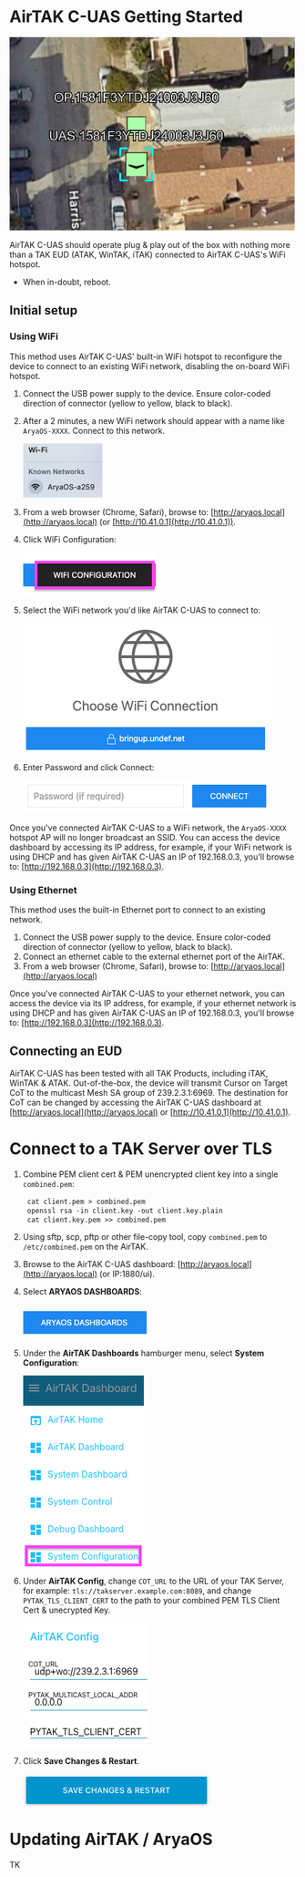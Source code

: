 # AirTAK C-UAS Getting Started

![AryaOS UAS Screenshot](./media/uas_screenshot.png)


AirTAK C-UAS should operate plug & play out of the box with nothing more than a TAK EUD (ATAK, WinTAK, iTAK) connected to AirTAK C-UAS's WiFi hotspot.

* When in-doubt, reboot.

## Initial setup
### Using WiFi

This method uses AirTAK C-UAS' built-in WiFi hotspot to reconfigure the device to connect to an existing WiFi network, disabling the on-board WiFi hotspot.

1. Connect the USB power supply to the device. Ensure color-coded direction of connector (yellow to yellow, black to black).
2. After a 2 minutes, a new WiFi network should appear with a name like `AryaOS-XXXX`. Connect to this network. 
  
    ![AryaOS WiFi Hotspot SSID](./media/aryaos_ssid.png)

3. From a web browser (Chrome, Safari), browse to: [http://aryaos.local](http://aryaos.local) (or [http://10.41.0.1](http://10.41.0.1)). 
4. Click WiFi Configuration:

    ![AryaOS WiFi Config](./media/aryaos_wifi.png)

5. Select the WiFi network you'd like AirTAK C-UAS to connect to:

    ![AryaOS WiFi Selector](./media/wifi_select.png)

6. Enter Password and click Connect:

    ![AryaOS WiFi Password](./media/wifi_password.png)

Once you've connected AirTAK C-UAS to a WiFi network, the `AryaOS-XXXX` hotspot AP will no longer broadcast an SSID. You can access the device dashboard by accessing its IP address, for example, if your WiFi network is using DHCP and has given AirTAK C-UAS an IP of 192.168.0.3, you'll browse to: [http://192.168.0.3](http://192.168.0.3).

### Using Ethernet

This method uses the built-in Ethernet port to connect to an existing network.

1. Connect the USB power supply to the device. Ensure color-coded direction of connector (yellow to yellow, black to black).
2. Connect an ethernet cable to the external ethernet port of the AirTAK.
3. From a web browser (Chrome, Safari), browse to: [http://aryaos.local](http://aryaos.local)

Once you've connected AirTAK C-UAS to your ethernet network, you can access the device via its IP address, for example, if your ethernet network is using DHCP and has given AirTAK C-UAS an IP of 192.168.0.3, you'll browse to: [http://192.168.0.3](http://192.168.0.3).


## Connecting an EUD

AirTAK C-UAS has been tested with all TAK Products, including iTAK, WinTAK & ATAK. Out-of-the-box, the device will transmit Cursor on Target CoT to the multicast Mesh SA group of 239.2.3.1:6969. The destination for CoT can be changed by accessing the AirTAK C-UAS dashboard at [http://aryaos.local](http://aryaos.local) or [http://10.41.0.1](http://10.41.0.1).


# Connect to a TAK Server over TLS

1. Combine PEM client cert & PEM unencrypted client key into a single `combined.pem`:

        cat client.pem > combined.pem
        openssl rsa -in client.key -out client.key.plain
        cat client.key.pem >> combined.pem

2. Using sftp, scp, pftp or other file-copy tool, copy `combined.pem` to `/etc/combined.pem` on the AirTAK.
3. Browse to the AirTAK C-UAS dashboard: [http://aryaos.local](http://aryaos.local) (or IP:1880/ui).
4. Select **ARYAOS DASHBOARDS**: 

    ![AryaOS Dashboards Button](./media/aryaos_dashboards_button.png)

5. Under the **AirTAK Dashboards** hamburger menu, select **System Configuration**:

    ![AryaOS System Configuration Dashboard Button](./media/aryaos_sys_config.png)

6. Under **AirTAK Config**, change `COT_URL` to the URL of your TAK Server, for example: `tls://takserver.example.com:8089`, and change `PYTAK_TLS_CLIENT_CERT` to the path to your combined PEM TLS Client Cert & unecrypted Key.

    ![AirTAK Config](./media/airtak_config.png)

7. Click **Save Changes & Restart**.

    ![Save & Restart](./media/save_restart.png)


# Updating AirTAK / AryaOS

TK